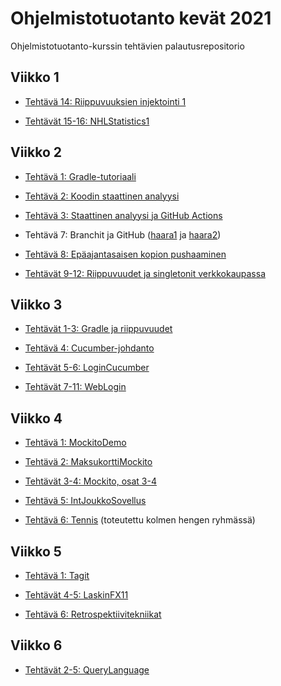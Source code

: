 # Ohjelmistotuotanto kevät 2021

Ohjelmistotuotanto-kurssin tehtävien palautusrepositorio

## Viikko 1

- [Tehtävä 14: Riippuvuuksien injektointi 1](https://github.com/jenkarper/ohtu-tehtavat/tree/main/viikko1/tehtavat14-16/RiippuvuuksienInjektointi1)

- [Tehtävät 15-16: NHLStatistics1](https://github.com/jenkarper/ohtu-tehtavat/tree/main/viikko1/tehtavat14-16/NhlStatistics1)

## Viikko 2

- [Tehtävä 1: Gradle-tutoriaali](https://github.com/jenkarper/ohtu-tehtavat/tree/main/viikko2/gradletutoriaali)

- [Tehtävä 2: Koodin staattinen analyysi](https://github.com/jenkarper/ohtu-2020-viikko1/blob/main/config/checkstyle/checkstyle.xml)

- [Tehtävä 3: Staattinen analyysi ja GitHub Actions](https://github.com/jenkarper/ohtu-2020-viikko1/blob/main/.github/workflows/gradle.yml)

- Tehtävä 7: Branchit ja GitHub ([haara1](https://github.com/jenkarper/ohtu-tehtavat/tree/haara1) ja [haara2](https://github.com/jenkarper/ohtu-tehtavat/tree/haara2))

- [Tehtävä 8: Epäajantasaisen kopion pushaaminen](https://github.com/jenkarper/ohtu-tehtavat/commit/4984e8465839c11c5d564e710701d1c07a44dfb9)

- [Tehtävät 9-12: Riippuvuudet ja singletonit verkkokaupassa](https://github.com/jenkarper/ohtu-tehtavat/tree/main/viikko2/Verkkokauppa1)

## Viikko 3

- [Tehtävät 1-3: Gradle ja riippuvuudet](https://github.com/jenkarper/ohtu-tehtavat/tree/main/viikko3/nhlreader)

- [Tehtävä 4: Cucumber-johdanto](https://github.com/jenkarper/ohtu-tehtavat/tree/main/viikko3/HelloCucumber)

- [Tehtävät 5-6: LoginCucumber](https://github.com/jenkarper/ohtu-tehtavat/tree/main/viikko3/LoginCucumber)

- [Tehtävät 7-11: WebLogin](https://github.com/jenkarper/ohtu-tehtavat/tree/main/viikko3/WebLogin)

## Viikko 4

- [Tehtävä 1: MockitoDemo](https://github.com/jenkarper/ohtu-tehtavat/tree/main/viikko4/MockitoDemo)

- [Tehtävä 2: MaksukorttiMockito](https://github.com/jenkarper/ohtu-tehtavat/tree/main/viikko4/MaksukorttiMockito)

- [Tehtävät 3-4: Mockito, osat 3-4](https://github.com/jenkarper/ohtu-tehtavat/tree/main/viikko2/Verkkokauppa1)

- [Tehtävä 5: IntJoukkoSovellus](https://github.com/jenkarper/ohtu-tehtavat/tree/main/viikko4/IntJoukkoSovellus)

- [Tehtävä 6: Tennis](https://github.com/jenkarper/ohtu-tehtavat/tree/main/viikko4/Tennis) (toteutettu kolmen hengen ryhmässä)

## Viikko 5

- [Tehtävä 1: Tagit](https://github.com/jenkarper/ohtu-tehtavat/tags)

- [Tehtävät 4-5: LaskinFX11](https://github.com/jenkarper/ohtu-tehtavat/tree/main/viikko5/LaskinFX11)

- [Tehtävä 6: Retrospektiivitekniikat](https://github.com/jenkarper/ohtu-tehtavat/blob/main/retro.md)

## Viikko 6

- [Tehtävät 2-5: QueryLanguage](https://github.com/jenkarper/ohtu-tehtavat/tree/main/viikko6/QueryLanguage)
